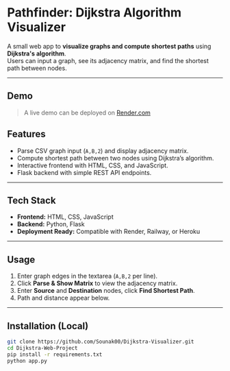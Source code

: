 # Pathfinder: Dijkstra Algorithm Visualizer

A small web app to **visualize graphs and compute shortest paths** using **Dijkstra's algorithm**.  
Users can input a graph, see its adjacency matrix, and find the shortest path between nodes.

---

## Demo

> A live demo can be deployed on [Render.com](https://sounakmondal-dijkstra-visualizer.onrender.com/)

## Features

- Parse CSV graph input (`A,B,2`) and display adjacency matrix.  
- Compute shortest path between two nodes using Dijkstra’s algorithm.  
- Interactive frontend with HTML, CSS, and JavaScript.  
- Flask backend with simple REST API endpoints.  

---

## Tech Stack

- **Frontend:** HTML, CSS, JavaScript  
- **Backend:** Python, Flask  
- **Deployment Ready:** Compatible with Render, Railway, or Heroku  

---

## Usage

1. Enter graph edges in the textarea (`A,B,2` per line).  
2. Click **Parse & Show Matrix** to view the adjacency matrix.  
3. Enter **Source** and **Destination** nodes, click **Find Shortest Path**.  
4. Path and distance appear below.

---

## Installation (Local)

```bash
git clone https://github.com/Sounak00/Dijkstra-Visualizer.git
cd Dijkstra-Web-Project
pip install -r requirements.txt
python app.py
